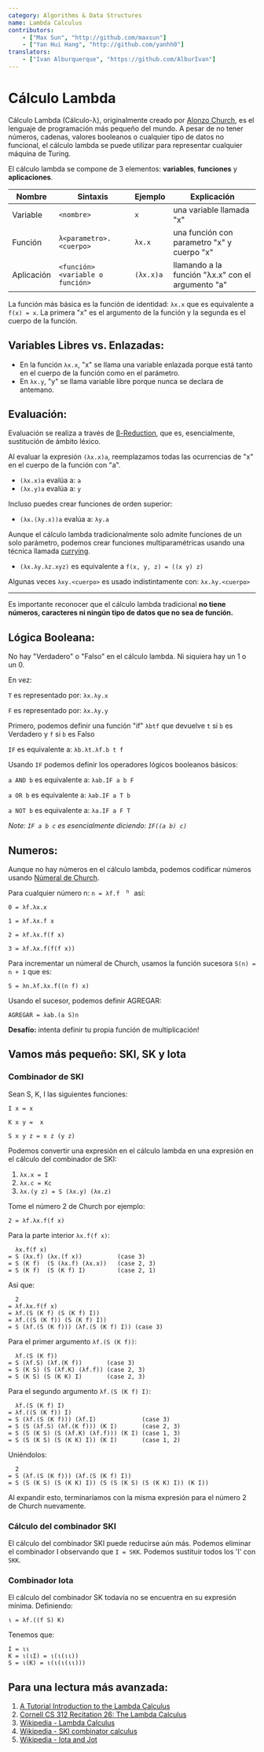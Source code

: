 ```yaml
---
category: Algorithms & Data Structures
name: Lambda Calculus
contributors:
    - ["Max Sun", "http://github.com/maxsun"]
    - ["Yan Hui Hang", "http://github.com/yanhh0"]
translators:
    - ["Ivan Alburquerque", "https://github.com/AlburIvan"]
---
```


# Cálculo Lambda

Cálculo Lambda (Cálculo-λ), originalmente creado por 
[Alonzo Church](https://en.wikipedia.org/wiki/Alonzo_Church),
es el lenguaje de programación más pequeño del mundo.
A pesar de no tener números, cadenas, valores booleanos o cualquier 
tipo de datos no funcional, el cálculo lambda se puede utilizar para 
representar cualquier máquina de Turing.

El cálculo lambda se compone de 3 elementos: **variables**, **funciones** y
**aplicaciones**.

| Nombre        | Sintaxis                             | Ejemplo   | Explicación                                   |
|-------------|------------------------------------|-----------|-----------------------------------------------|
| Variable    | `<nombre>`                           | `x`       | una variable llamada "x"                          |
| Función    | `λ<parametro>.<cuerpo>`             | `λx.x`    | una función con parametro "x" y cuerpo "x"    |
| Aplicación | `<función><variable o función>` | `(λx.x)a` | llamando a la función "λx.x" con el argumento "a" |

La función más básica es la función de identidad: `λx.x` que es equivalente a
`f(x) = x`. La primera "x" es el argumento de la función y la segunda es el 
cuerpo de la función.

## Variables Libres vs. Enlazadas:

- En la función `λx.x`, "x" se llama una variable enlazada porque está tanto en
 el cuerpo de la función como en el parámetro.
- En `λx.y`, "y" se llama variable libre porque nunca se declara de antemano.

## Evaluación:

Evaluación se realiza a través de
[β-Reduction](https://en.wikipedia.org/wiki/Lambda_calculus#Beta_reduction),
que es, esencialmente, sustitución de ámbito léxico.

Al evaluar la expresión `(λx.x)a`, reemplazamos todas las ocurrencias de "x" 
en el cuerpo de la función con "a".

- `(λx.x)a` evalúa a: `a`
- `(λx.y)a` evalúa a: `y`

Incluso puedes crear funciones de orden superior:

- `(λx.(λy.x))a` evalúa a: `λy.a`

Aunque el cálculo lambda tradicionalmente solo admite funciones 
de un solo parámetro, podemos crear funciones multiparamétricas usando 
una técnica llamada [currying](https://en.wikipedia.org/wiki/Currying).

- `(λx.λy.λz.xyz)` es equivalente a `f(x, y, z) = ((x y) z)`

Algunas veces `λxy.<cuerpo>` es usado indistintamente con: `λx.λy.<cuerpo>`

----

Es importante reconocer que el cálculo lambda tradicional **no tiene números, 
caracteres ni ningún tipo de datos que no sea de función.**

## Lógica Booleana:

No hay "Verdadero" o "Falso" en el cálculo lambda. Ni siquiera hay un 1 o un 0.

En vez:

`T` es representado por: `λx.λy.x`

`F` es representado por: `λx.λy.y`

Primero, podemos definir una función "if" `λbtf` que devuelve 
`t` si `b` es Verdadero y `f` si `b` es Falso

`IF` es equivalente a: `λb.λt.λf.b t f`

Usando `IF` podemos definir los operadores lógicos booleanos básicos:

`a AND b` es equivalente a: `λab.IF a b F`

`a OR b` es equivalente a: `λab.IF a T b`

`a NOT b` es equivalente a: `λa.IF a F T`

*Note: `IF a b c` es esencialmente diciendo: `IF((a b) c)`*

## Numeros:

Aunque no hay números en el cálculo lambda, podemos codificar números usando 
[Númeral de Church](https://en.wikipedia.org/wiki/Church_encoding).

Para cualquier número n: <code>n = λf.f <sup> n </sup></code> así:

`0 = λf.λx.x`

`1 = λf.λx.f x`

`2 = λf.λx.f(f x)`

`3 = λf.λx.f(f(f x))`

Para incrementar un númeral de Church, usamos la función sucesora 
`S(n) = n + 1` que es:

`S = λn.λf.λx.f((n f) x)`

Usando el sucesor, podemos definir AGREGAR:

`AGREGAR = λab.(a S)n`

**Desafío:** intenta definir tu propia función de multiplicación!

## Vamos más pequeño: SKI, SK y Iota

### Combinador de SKI

Sean S, K, I las siguientes funciones:

`I x = x`

`K x y =  x`

`S x y z = x z (y z)`

Podemos convertir una expresión en el cálculo lambda en una expresión 
en el cálculo del combinador de SKI:

1. `λx.x = I`
2. `λx.c = Kc`
3. `λx.(y z) = S (λx.y) (λx.z)`

Tome el número 2 de Church por ejemplo:

`2 = λf.λx.f(f x)`

Para la parte interior `λx.f(f x)`:
```
  λx.f(f x)
= S (λx.f) (λx.(f x))          (case 3)
= S (K f)  (S (λx.f) (λx.x))   (case 2, 3)
= S (K f)  (S (K f) I)         (case 2, 1)
```

Asi que:
```
  2
= λf.λx.f(f x)
= λf.(S (K f) (S (K f) I))
= λf.((S (K f)) (S (K f) I))
= S (λf.(S (K f))) (λf.(S (K f) I)) (case 3)
```

Para el primer argumento `λf.(S (K f))`:
```
  λf.(S (K f))
= S (λf.S) (λf.(K f))       (case 3)
= S (K S) (S (λf.K) (λf.f)) (case 2, 3)
= S (K S) (S (K K) I)       (case 2, 3)
```

Para el segundo argumento `λf.(S (K f) I)`:
```
  λf.(S (K f) I)
= λf.((S (K f)) I)
= S (λf.(S (K f))) (λf.I)             (case 3)
= S (S (λf.S) (λf.(K f))) (K I)       (case 2, 3)
= S (S (K S) (S (λf.K) (λf.f))) (K I) (case 1, 3)
= S (S (K S) (S (K K) I)) (K I)       (case 1, 2)
```

Uniéndolos:
```
  2
= S (λf.(S (K f))) (λf.(S (K f) I))
= S (S (K S) (S (K K) I)) (S (S (K S) (S (K K) I)) (K I))
```

Al expandir esto, terminaríamos con la misma expresión para el número 2 de Church nuevamente.

### Cálculo del combinador SKI

El cálculo del combinador SKI puede reducirse aún más. Podemos eliminar 
el combinador I observando que `I = SKK`. Podemos sustituir 
todos los 'I' con `SKK`.

### Combinador Iota

El cálculo del combinador SK todavía no se encuentra en su expresión mínima. 
Definiendo:

```
ι = λf.((f S) K)
```

Tenemos que:

```
I = ιι
K = ι(ιI) = ι(ι(ιι))
S = ι(K) = ι(ι(ι(ιι)))
```

## Para una lectura más avanzada:

1. [A Tutorial Introduction to the Lambda Calculus](http://www.inf.fu-berlin.de/lehre/WS03/alpi/lambda.pdf)
2. [Cornell CS 312 Recitation 26: The Lambda Calculus](http://www.cs.cornell.edu/courses/cs3110/2008fa/recitations/rec26.html)
3. [Wikipedia - Lambda Calculus](https://en.wikipedia.org/wiki/Lambda_calculus)
4. [Wikipedia - SKI combinator calculus](https://en.wikipedia.org/wiki/SKI_combinator_calculus)
5. [Wikipedia - Iota and Jot](https://en.wikipedia.org/wiki/Iota_and_Jot)
